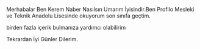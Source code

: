 Merhabalar Ben Kerem Naber Nasılsın Umarım İyisindir.Ben Profilo Mesleki ve Teknik Anadolu Lisesinde okuyorum son sınıfa geçtim.


   birden fazla içerik bulmanıza yardımcı olabilirim


Tekrardan İyi Günler Dilerim.


